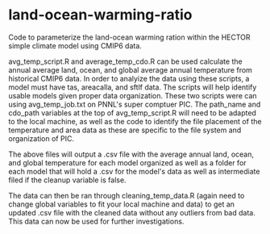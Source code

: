# land-ocean-warming-ratio
Code to parameterize the land-ocean warming ration within the HECTOR simple climate model using CMIP6 data.

avg_temp_script.R and average_temp_cdo.R can be used calculate the annual average land, ocean, and global average annual temperature from historical CMIP6 data. In order to analyize the data using these scripts, a model must have tas, areacalla, and sftlf data. The scripts will help identify usable models given proper data organization. These two scripts were can using avg_temp_job.txt on PNNL's super comptuer PIC. The path_name and cdo_path variables at the top of avg_temp_script.R will need to be adapted to the local machine, as well as the code to identify the file placement of the temperature and area data as these are specific to the file system and organization of PIC. 

The above files will output a .csv file with the average annual land, ocean, and global temperature for each model organized as well as a folder for each model that will hold a .csv for the model's data as well as intermediate filed if the cleanup variable is false.

The data can then be ran through cleaning_temp_data.R (again need to change global variables to fit your local machine and data) to get an updated .csv file with the cleaned data without any outliers from bad data. This data can now be used for further investigations. 
